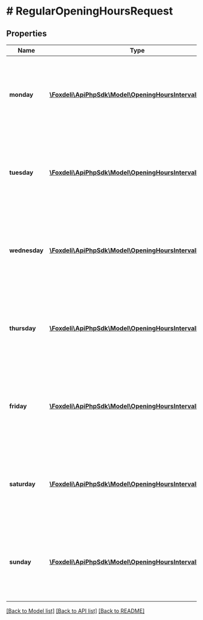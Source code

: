 # # RegularOpeningHoursRequest

## Properties

Name | Type | Description | Notes
------------ | ------------- | ------------- | -------------
**monday** | [**\Foxdeli\ApiPhpSdk\Model\OpeningHoursIntervalRequest[]**](OpeningHoursIntervalRequest.md) | Time interval(s) during the day when the place is open - null or empty means closed all day | [optional]
**tuesday** | [**\Foxdeli\ApiPhpSdk\Model\OpeningHoursIntervalRequest[]**](OpeningHoursIntervalRequest.md) | Time interval(s) during the day when the place is open - null or empty means closed all day | [optional]
**wednesday** | [**\Foxdeli\ApiPhpSdk\Model\OpeningHoursIntervalRequest[]**](OpeningHoursIntervalRequest.md) | Time interval(s) during the day when the place is open - null or empty means closed all day | [optional]
**thursday** | [**\Foxdeli\ApiPhpSdk\Model\OpeningHoursIntervalRequest[]**](OpeningHoursIntervalRequest.md) | Time interval(s) during the day when the place is open - null or empty means closed all day | [optional]
**friday** | [**\Foxdeli\ApiPhpSdk\Model\OpeningHoursIntervalRequest[]**](OpeningHoursIntervalRequest.md) | Time interval(s) during the day when the place is open - null or empty means closed all day | [optional]
**saturday** | [**\Foxdeli\ApiPhpSdk\Model\OpeningHoursIntervalRequest[]**](OpeningHoursIntervalRequest.md) | Time interval(s) during the day when the place is open - null or empty means closed all day | [optional]
**sunday** | [**\Foxdeli\ApiPhpSdk\Model\OpeningHoursIntervalRequest[]**](OpeningHoursIntervalRequest.md) | Time interval(s) during the day when the place is open - null or empty means closed all day | [optional]

[[Back to Model list]](../../README.md#models) [[Back to API list]](../../README.md#endpoints) [[Back to README]](../../README.md)
